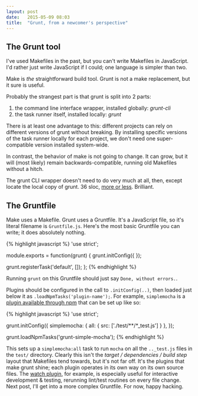 ```yaml
---
layout: post
date:   2015-05-09 08:03
title:  "Grunt, from a newcomer's perspective"
---
```


## The Grunt tool

I've used Makefiles in the past, but you can't write Makefiles in JavaScript.  I'd rather just write JavaScript if I could; one language is simpler than two.

Make is *the* straightforward build tool.  Grunt is not a make replacement, but it sure is useful.

Probably the strangest part is that grunt is split into 2 parts:

1.  the command line interface wrapper, installed globally: _grunt-cli_
1.  the task runner itself, installed locally: _grunt_

There is at least one advantage to this:  different projects can rely on different versions of grunt without breaking.  By installing specific versions of the task runner locally for each project, we don't need one super-compatible version installed system-wide.

In contrast, the behavior of make is not going to change.  It can grow, but it will (most likely) remain backwards-compatible, running old Makefiles without a hitch.

The grunt CLI wrapper doesn't need to do very much at all, then, except locate the local copy of grunt.  36 sloc, [more or less](https://github.com/gruntjs/grunt-cli/blob/master/bin/grunt).  Brilliant.


## The Gruntfile

Make uses a Makefile.  Grunt uses a Gruntfile.  It's a JavaScript file, so it's literal filename is `Gruntfile.js`.  Here's the most basic Gruntfile you can write; it does absolutely nothing.

{% highlight javascript %}
'use strict';

module.exports = function(grunt) {
  grunt.initConfig({
  });

  grunt.registerTask('default', []);
};
{% endhighlight %}

Running `grunt` on this Gruntfile should just say `Done, without errors.`.

Plugins should be configured in the call to `.initConfig(..)`, then loaded just below it as `.loadNpmTasks('plugin-name');`.  For example, `simplemocha` is a [plugin available through npm](https://www.npmjs.com/package/grunt-simple-mocha) that can be set up like so:

{% highlight javascript %}
'use strict';

grunt.initConfig({
  simplemocha: {
    all: {
      src: ['./test/**/*_test.js']
    }
  },
});

grunt.loadNpmTasks('grunt-simple-mocha');
{% endhighlight %}

This sets up a `simplemocha:all` task to run `mocha` on all the `.._test.js` files in the `test/` directory.  Clearly this isn't the *target / dependencies / build step* layout that Makefiles tend towards, but it's not far off.  It's the plugins that make grunt shine; each plugin operates in its own way on its own source files.  The [watch plugin](https://www.npmjs.com/package/grunt-contrib-watch), for example, is especially useful for interactive development & testing, rerunning lint/test routines on every file change.  Next post, I'll get into a more complex Gruntfile.  For now, happy hacking.
